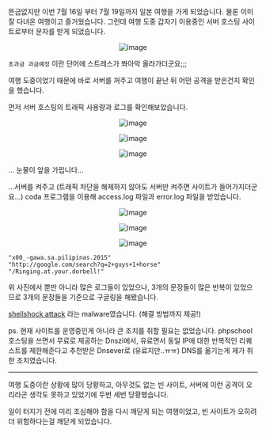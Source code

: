 뜬금없지만 이번 7월 16일 부터 7월 19일까지 일본 여행을 가게 되었습니다. 물론 이미 잘 다녀온 여행이고 즐거웠습니다.
그런데 여행 도중 갑자기 이용중인 서버 호스팅 사이트로부터 문자를 받게 되었습니다.

<figure style="text-align: center;">
    <img src="https://jicjjang.github.io/blog/static/image/etc/malware/message.png" alt="image" />
</figure>

`초과금 과금예정` 이란 단어에 스트레스가 쫘아악 올라가더군요;;;  

여행 도중이었기 때문에 바로 서버를 꺼주고 여행이 끝난 뒤 어떤 공격을 받은건지 확인을 했습니다.

먼저 서버 호스팅의 트래픽 사용량과 로그를 확인해보았습니다.

<figure style="text-align: center;">
    <img src="https://jicjjang.github.io/blog/static/image/etc/malware/traffic1.png" alt="image" />
</figure>

<figure style="text-align: center;">
    <img src="https://jicjjang.github.io/blog/static/image/etc/malware/traffic2.png" alt="image" />
</figure>

<figure style="text-align: center;">
    <img src="https://jicjjang.github.io/blog/static/image/etc/malware/traffic3.png" alt="image" />
</figure>

... 눈물이 앞을 가립니다...

...서버를 켜주고 (트래픽 차단을 해제하지 않아도 서버만 켜주면 사이트가 들어가지더군요...) coda 프로그램을 이용해 access.log 파일과 error.log 파일을 받았습니다.

<figure style="text-align: center;">
    <img src="https://jicjjang.github.io/blog/static/image/etc/malware/log1.png" alt="image" />
</figure>

<figure style="text-align: center;">
    <img src="https://jicjjang.github.io/blog/static/image/etc/malware/log2.png" alt="image" />
</figure>

<figure style="text-align: center;">
    <img src="https://jicjjang.github.io/blog/static/image/etc/malware/log3.png" alt="image" />
</figure>

~~~
"x00_-gawa.sa.pilipinas.2015"
"http://google.com/search?q=2+guys+1+horse"
"/Ringing.at.your.dorbell!"
~~~

위 사진에서 뿐만 아니라 많은 로그들이 있었으나, 3개의 문장들이 많은 반복이 있었으므로 3개의 문장들을 기준으로 구글링을 해봤습니다.

[shellshock attack](http://www.skepticism.us/2015/05/13/) 라는 malware였습니다. (해결 방법까지 제공!)

ps. 현재 사이트를 운영중인게 아니라 큰 조치를 취할 필요는 없었습니다.
phpschool 호스팅을 쓰면서 무료로 제공하는 Dnszi에서, 유료면서 동일 IP에 대한 반복적인 리퀘스트를 제한해준다고 추천받은 Dnsever로 (유료지만..ㅠㅠ)
DNS를 옮기는게 제가 취한 조치였습니다.

---

여행 도중이란 상황에 많이 당황하고, 아무것도 없는 빈 사이트, 서버에 이런 공격이 오리라곤 생각도 못하고 있었기에 두번 세번 당황했습니다.  

일이 터지기 전에 미리 조심해야 함을 다시 깨닫게 되는 여행이었고, 빈 사이트가 오히려 더 위험하다는걸 깨닫게 되었습니다.
